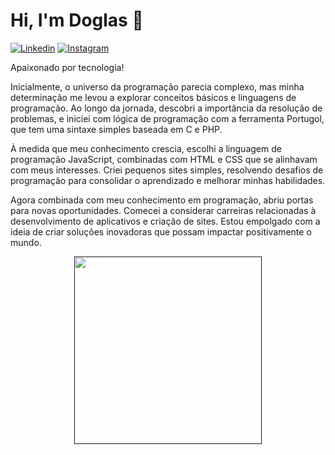 # Hi, I'm Doglas 🤙
[![Linkedin](https://camo.githubusercontent.com/a493f6833f99fb3c85788d6d9305e6b7a42b838e5ee5d138fd9a8214a7e77472/68747470733a2f2f696d672e736869656c64732e696f2f62616467652f6c696e6b6564696e2d2532333030373742352e7376673f267374796c653d666f722d7468652d6261646765266c6f676f3d6c696e6b6564696e266c6f676f436f6c6f723d7768697465)](https://www.linkedin.com/in/doglas-faria-08317199/)
[![Instagram](https://camo.githubusercontent.com/5c3f3164b340475c38f1ec3d8c6d0c6e8656fbccac25d06cfb86477079b88638/68747470733a2f2f696d672e736869656c64732e696f2f62616467652f696e7374616772616d2d2532334534343035462e7376673f267374796c653d666f722d7468652d6261646765266c6f676f3d696e7374616772616d266c6f676f436f6c6f723d7768697465)](https://www.instagram.com/dglas_f/)

Apaixonado por tecnologia! 
<br>

Inicialmente, o universo da programação parecia complexo, mas minha determinação me levou a explorar conceitos básicos e linguagens de programação. Ao longo da jornada, descobri a importância da resolução de problemas, e iniciei com lógica de programação com a ferramenta Portugol, que tem uma sintaxe simples baseada em C e PHP.

À medida que meu conhecimento crescia, escolhi a linguagem de programação JavaScript, combinadas com HTML e CSS que se alinhavam com meus interesses. Criei pequenos sites simples, resolvendo desafios de programação para consolidar o aprendizado e melhorar minhas habilidades.

Agora combinada com meu conhecimento em programação, abriu portas para novas oportunidades. Comecei a considerar carreiras relacionadas à desenvolvimento de aplicativos e criação de sites. Estou empolgado com a ideia de criar soluções inovadoras que possam impactar positivamente o mundo.



<p align="center">
  <a href="">
    <img src="https://github.com/RastercOd/RastercOd/assets/118366405/3a886427-e775-4cbf-9256-2830a18edb2e" width="300" height="300">
  </a>
</p>
